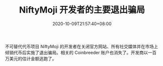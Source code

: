 ﻿---
title: "NiftyMoji 开发者的主要退出骗局"
date: 2020-10-09T21:57:40+08:00
lastmod: 2020-10-09T16:45:40+08:00
draft: false
authors: ["Graham"]
description: "不可替代代币项目 NiftyMoji 的开发者在关闭官方网站、所有社交媒体并在市场上倾销代币后实施了退出骗局。相关的 Coinbreeder 账户也消失了。开发商以一百万美元的估计金额逃跑了。"
featuredImage: "major-exit-scam-by-niftymoji-developers.png"
tags: ["Virtual World","虚拟世界","Play to Earn"]
categories: ["news"]
news: ["虚拟世界"]
weight: 
lightgallery: true
pinned: false
recommend: false
recommend1: false
---

不可替代代币项目 NiftyMoji 的开发者在关闭官方网站、所有社交媒体并在市场上倾销代币后实施了退出骗局。相关的 Coinbreeder 账户也消失了。开发商以一百万美元的估计金额逃跑了。

<!--more-->

